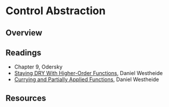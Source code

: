 # Control Abstraction

## Overview

## Readings

* Chapter 9, Odersky
* [Staying DRY With Higher-Order Functions][neophytes-10], Daniel Westheide
* [Currying and Partially Applied Functions][neophytes-11], Daniel Westheide

[neophytes-10]: http://danielwestheide.com/blog/2013/01/23/the-neophytes-guide-to-scala-part-10-staying-dry-with-higher-order-functions.html
[neophytes-11]: http://danielwestheide.com/blog/2013/01/30/the-neophytes-guide-to-scala-part-11-currying-and-partially-applied-functions.html

## Resources
